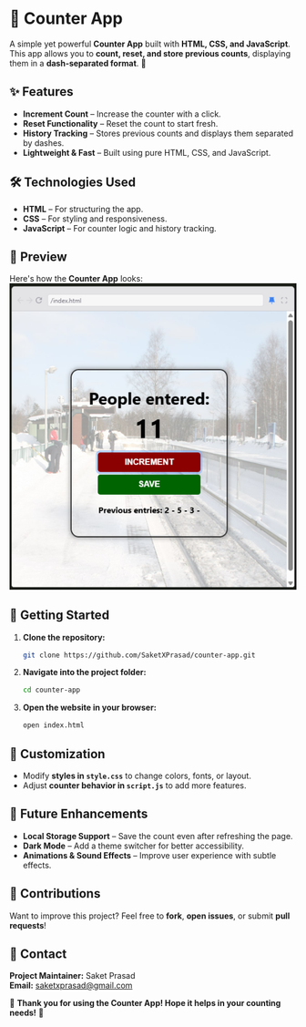 # 🔢 Counter App  
A simple yet powerful **Counter App** built with **HTML, CSS, and JavaScript**. This app allows you to **count, reset, and store previous counts**, displaying them in a **dash-separated format**. 🚀  

## ✨ Features  
- **Increment Count** – Increase the counter with a click.  
- **Reset Functionality** – Reset the count to start fresh.  
- **History Tracking** – Stores previous counts and displays them separated by dashes.  
- **Lightweight & Fast** – Built using pure HTML, CSS, and JavaScript.  

## 🛠️ Technologies Used  
- **HTML** – For structuring the app.  
- **CSS** – For styling and responsiveness.  
- **JavaScript** – For counter logic and history tracking.  

## 📸 Preview  
Here's how the **Counter App** looks:  
![alt text](image.png)  

## 🚀 Getting Started  
1. **Clone the repository:**  
   ```bash
   git clone https://github.com/SaketXPrasad/counter-app.git  
   ```  
2. **Navigate into the project folder:**  
   ```bash
   cd counter-app  
   ```  
3. **Open the website in your browser:**  
   ```bash
   open index.html  
   ```  

## 🎨 Customization  
- Modify **styles in `style.css`** to change colors, fonts, or layout.  
- Adjust **counter behavior in `script.js`** to add more features.  

## 🌟 Future Enhancements  
- **Local Storage Support** – Save the count even after refreshing the page.  
- **Dark Mode** – Add a theme switcher for better accessibility.  
- **Animations & Sound Effects** – Improve user experience with subtle effects.  

## 🙌 Contributions  
Want to improve this project? Feel free to **fork**, **open issues**, or submit **pull requests**!  

## 📩 Contact  
**Project Maintainer:** Saket Prasad  
**Email:** saketxprasad@gmail.com  

🔢 **Thank you for using the Counter App! Hope it helps in your counting needs!** 🚀  
